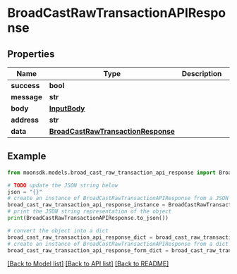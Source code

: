 # BroadCastRawTransactionAPIResponse

## Properties

| Name        | Type                                                                      | Description | Notes       |
| ----------- | ------------------------------------------------------------------------- | ----------- | ----------- |
| **success** | **bool**                                                                  |             |             |
| **message** | **str**                                                                   |             |             |
| **body**    | [**InputBody**](InputBody.md)                                             |             | \[optional] |
| **address** | **str**                                                                   |             | \[optional] |
| **data**    | [**BroadCastRawTransactionResponse**](BroadCastRawTransactionResponse.md) |             | \[optional] |

## Example

```python
from moonsdk.models.broad_cast_raw_transaction_api_response import BroadCastRawTransactionAPIResponse

# TODO update the JSON string below
json = "{}"
# create an instance of BroadCastRawTransactionAPIResponse from a JSON string
broad_cast_raw_transaction_api_response_instance = BroadCastRawTransactionAPIResponse.from_json(json)
# print the JSON string representation of the object
print(BroadCastRawTransactionAPIResponse.to_json())

# convert the object into a dict
broad_cast_raw_transaction_api_response_dict = broad_cast_raw_transaction_api_response_instance.to_dict()
# create an instance of BroadCastRawTransactionAPIResponse from a dict
broad_cast_raw_transaction_api_response_form_dict = broad_cast_raw_transaction_api_response.from_dict(broad_cast_raw_transaction_api_response_dict)
```

[\[Back to Model list\]](./#documentation-for-models) [\[Back to API list\]](./#documentation-for-api-endpoints) [\[Back to README\]](./)
